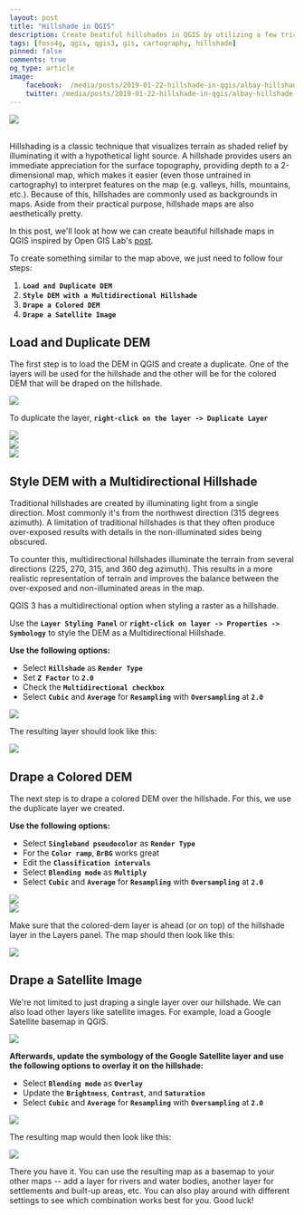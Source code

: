 ```yaml
---
layout: post
title: "Hillshade in QGIS"
description: Create beatiful hillshades in QGIS by utilizing a few tricks. :)
tags: [foss4g, qgis, qgis3, gis, cartography, hillshade]
pinned: false
comments: true
og_type: article
image:
    facebook:  /media/posts/2019-01-22-hillshade-in-qgis/albay-hillshade.png
    twitter: /media/posts/2019-01-22-hillshade-in-qgis/albay-hillshade.png
---
```


<div class="col-lg-12 img-container"><img class="img-responsive post-img img-shadow" src="{{ site.baseurl }}/media/posts/2019-01-22-hillshade-in-qgis/albay-hillshade.png"></div>

<br>

Hillshading is a classic technique that visualizes terrain as shaded relief by illuminating it with a hypothetical light source. A hillshade provides users an immediate appreciation for the surface topography, providing depth to a 2-dimensional map, which makes it easier (even those untrained in cartography) to interpret features on the map (e.g. valleys, hills, mountains, etc.). Because of this, hillshades are commonly used as backgrounds in maps. Aside from their practical purpose, hillshade maps are also aesthetically pretty.

In this post, we'll look at how we can create beautiful hillshade maps in QGIS inspired by Open GIS Lab's [post](https://opengislab.com/blog/2018/3/20/3d-dem-visualization-in-qgis-30).

To create something similar to the map above, we just need to follow four steps:
1. **```Load and Duplicate DEM```**
2. **```Style DEM with a Multidirectional Hillshade```**
3. **```Drape a Colored DEM```**
4. **```Drape a Satellite Image```**

## Load and Duplicate DEM
The first step is to load the DEM in QGIS and create a duplicate. One of the layers will be used for the hillshade and the other will be for the colored DEM that will be draped on the hillshade.

<div class="col-lg-12 img-container"><img class="img-responsive post-img img-shadow" src="{{ site.baseurl }}/media/posts/2019-01-22-hillshade-in-qgis/load-dem.png"></div>

To duplicate the layer, **```right-click on the layer -> Duplicate Layer```**

<div class="col-lg-12 img-container"><img class="img-responsive post-img img-shadow" src="{{ site.baseurl }}/media/posts/2019-01-22-hillshade-in-qgis/duplicate-dem.png"></div>

<div class="col-lg-12 img-container"><img class="img-responsive post-img img-shadow" src="{{ site.baseurl }}/media/posts/2019-01-22-hillshade-in-qgis/duplicate-dem-1.png"></div>

<div class="col-lg-12 img-container"><img class="img-responsive post-img img-shadow" src="{{ site.baseurl }}/media/posts/2019-01-22-hillshade-in-qgis/duplicate-dem-2.png"></div>

## Style DEM with a Multidirectional Hillshade
Traditional hillshades are created by illuminating light from a single direction. Most commonly it's from the northwest direction (315 degrees azimuth). A limitation of traditional hillshades is that they often produce over-exposed results with details in the non-illuminated sides being obscured.

To counter this, multidirectional hillshades illuminate the terrain from several directions (225, 270, 315, and 360 deg azimuth). This results in a more realistic representation of terrain and improves the balance between the over-exposed and non-illuminated areas in the map.

QGIS 3 has a multidirectional option when styling a raster as a hillshade.

Use the **```Layer Styling Panel```** or **```right-click on layer -> Properties -> Symbology```** to style the DEM as a Multidirectional Hillshade.

**Use the following options:**
* Select **```Hillshade```** as **```Render Type```**
* Set **```Z Factor```** to **```2.0```**
* Check the **```Multidirectional checkbox```**
* Select **```Cubic```** and **```Average```** for **```Resampling```** with **```Oversampling```** at **```2.0```**

<div class="col-lg-12 img-container"><img class="img-responsive post-img img-shadow" src="{{ site.baseurl }}/media/posts/2019-01-22-hillshade-in-qgis/hillshade-style.png"></div>

The resulting layer should look like this:
<div class="col-lg-12 img-container"><img class="img-responsive post-img img-shadow" src="{{ site.baseurl }}/media/posts/2019-01-22-hillshade-in-qgis/hillshade-dem.png"></div>

## Drape a Colored DEM
The next step is to drape a colored DEM over the hillshade. For this, we use the duplicate layer we created.

**Use the following options:**
* Select **```Singleband pseudocolor```** as **```Render Type```**
* For the **```Color ramp```**, **```BrBG```** works great
* Edit the **```Classification intervals```**
* Select **```Blending mode```** as **```Multiply```**
* Select **```Cubic```** and **```Average```** for **```Resampling```** with **```Oversampling```** at **```2.0```**

<div class="col-lg-12 img-container"><img class="img-responsive post-img img-shadow" src="{{ site.baseurl }}/media/posts/2019-01-22-hillshade-in-qgis/colored-dem-style-1.png"></div>

<div class="col-lg-12 img-container"><img class="img-responsive post-img img-shadow" src="{{ site.baseurl }}/media/posts/2019-01-22-hillshade-in-qgis/colored-dem-style-2.png"></div>

Make sure that the colored-dem layer is ahead (or on top) of the hillshade layer in the Layers panel. The map should then look like this:
<div class="col-lg-12 img-container"><img class="img-responsive post-img img-shadow" src="{{ site.baseurl }}/media/posts/2019-01-22-hillshade-in-qgis/colored-dem.png"></div>

## Drape a Satellite Image
We're not limited to just draping a single layer over our hillshade. We can also load other layers like satellite images. For example, load a Google Satellite basemap in QGIS.

<div class="col-lg-12 img-container"><img class="img-responsive post-img img-shadow" src="{{ site.baseurl }}/media/posts/2019-01-22-hillshade-in-qgis/sat-1.png"></div>

**Afterwards, update the symbology of the Google Satellite layer and use the following options to overlay it on the hillshade:**
* Select **```Blending mode```** as **```Overlay```**
* Update the **```Brightness```**, **```Contrast```**, and **```Saturation```**
* Select **```Cubic```** and **```Average```** for **```Resampling```** with **```Oversampling```** at **```2.0```**

<div class="col-lg-12 img-container"><img class="img-responsive post-img img-shadow" src="{{ site.baseurl }}/media/posts/2019-01-22-hillshade-in-qgis/sat-style.png"></div>

The resulting map would then look like this:
<div class="col-lg-12 img-container"><img class="img-responsive post-img img-shadow" src="{{ site.baseurl }}/media/posts/2019-01-22-hillshade-in-qgis/fin.png"></div>

There you have it. You can use the resulting map as a basemap to your other maps -- add a layer for rivers and water bodies, another layer for settlements and built-up areas, etc. You can also play around with different settings to see which combination works best for you. Good luck!
